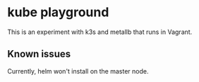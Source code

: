 # kube playground

This is an experiment with k3s and metallb that runs in Vagrant. 

## Known issues

Currently, helm won't install on the master node.
